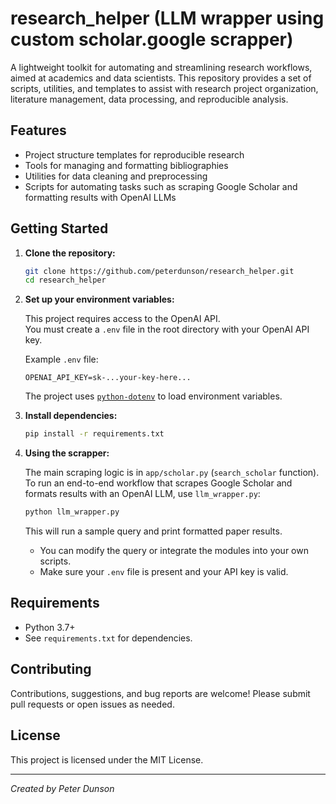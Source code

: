 # research_helper (LLM wrapper using custom scholar.google scrapper)

A lightweight toolkit for automating and streamlining research workflows, aimed at academics and data scientists. This repository provides a set of scripts, utilities, and templates to assist with research project organization, literature management, data processing, and reproducible analysis.

## Features

- Project structure templates for reproducible research
- Tools for managing and formatting bibliographies
- Utilities for data cleaning and preprocessing
- Scripts for automating tasks such as scraping Google Scholar and formatting results with OpenAI LLMs

## Getting Started

1. **Clone the repository:**
   ```bash
   git clone https://github.com/peterdunson/research_helper.git
   cd research_helper
   ```

2. **Set up your environment variables:**

   This project requires access to the OpenAI API.  
   You must create a `.env` file in the root directory with your OpenAI API key.

   Example `.env` file:
   ```
   OPENAI_API_KEY=sk-...your-key-here...
   ```

   The project uses [`python-dotenv`](https://pypi.org/project/python-dotenv/) to load environment variables.

3. **Install dependencies:**
   ```bash
   pip install -r requirements.txt
   ```

4. **Using the scrapper:**

   The main scraping logic is in `app/scholar.py` (`search_scholar` function).  
   To run an end-to-end workflow that scrapes Google Scholar and formats results with an OpenAI LLM, use `llm_wrapper.py`:

   ```bash
   python llm_wrapper.py
   ```

   This will run a sample query and print formatted paper results.

   - You can modify the query or integrate the modules into your own scripts.
   - Make sure your `.env` file is present and your API key is valid.

## Requirements

- Python 3.7+
- See `requirements.txt` for dependencies.

## Contributing

Contributions, suggestions, and bug reports are welcome! Please submit pull requests or open issues as needed.

## License

This project is licensed under the MIT License.

---
*Created by Peter Dunson*

